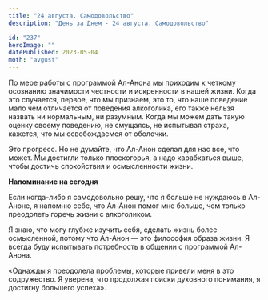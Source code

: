 ```yaml
---
title: "24 августа. Самодовольство"
description: "День за Днем - 24 августа. Самодовольство"

id: "237"
heroImage: ""
datePublished: 2023-05-04
moth: "avgust"
---
```


По мере работы с программой Ал-Анона мы приходим к четкому осознанию
значимости честности и искренности в нашей жизни. Когда это случается, первое,
что мы признаем, это то, что наше поведение мало чем отличается от поведения
алкоголика, его также нельзя назвать ни нормальным, ни разумным. Когда мы
можем дать такую оценку своему поведению, не смущаясь, не испытывая страха,
кажется, что мы освобождаемся от оболочки.

Это прогресс. Но не думайте, что Ал-Анон сделал для нас все, что может. Мы
достигли только плоскогорья, а надо карабкаться выше, чтобы достичь
спокойствия и осмысленности жизни.

**Напоминание на сегодня**

Если когда-либо я самодовольно решу, что я больше не нуждаюсь в Ал-Аноне, я
напомню себе, что Ал-Анон помог мне больше, чем только преодолеть горечь жизни
с алкоголиком.

Я знаю, что могу глубже изучить себя, сделать жизнь более осмысленной, потому
что Ал-Анон — это философия образа жизни. Я всегда буду испытывать потребность
в общении с программой Ал-Анона.

«Однажды я преодолела проблемы, которые привели меня в это содружество. Я
уверена, что продолжая поиски духовного понимания, я достигну большего
успеха».
